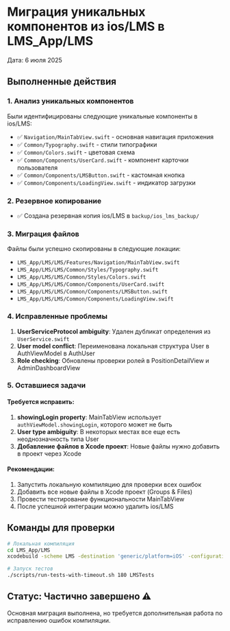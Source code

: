 # Миграция уникальных компонентов из ios/LMS в LMS_App/LMS

Дата: 6 июля 2025

## Выполненные действия

### 1. Анализ уникальных компонентов
Были идентифицированы следующие уникальные компоненты в ios/LMS:
- ✅ `Navigation/MainTabView.swift` - основная навигация приложения
- ✅ `Common/Typography.swift` - стили типографики
- ✅ `Common/Colors.swift` - цветовая схема
- ✅ `Common/Components/UserCard.swift` - компонент карточки пользователя
- ✅ `Common/Components/LMSButton.swift` - кастомная кнопка
- ✅ `Common/Components/LoadingView.swift` - индикатор загрузки

### 2. Резервное копирование
- ✅ Создана резервная копия ios/LMS в `backup/ios_lms_backup/`

### 3. Миграция файлов
Файлы были успешно скопированы в следующие локации:
- `LMS_App/LMS/LMS/Features/Navigation/MainTabView.swift`
- `LMS_App/LMS/LMS/Common/Styles/Typography.swift`
- `LMS_App/LMS/LMS/Common/Styles/Colors.swift`
- `LMS_App/LMS/LMS/Common/Components/UserCard.swift`
- `LMS_App/LMS/LMS/Common/Components/LMSButton.swift`
- `LMS_App/LMS/LMS/Common/Components/LoadingView.swift`

### 4. Исправленные проблемы
1. **UserServiceProtocol ambiguity**: Удален дубликат определения из `UserService.swift`
2. **User model conflict**: Переименована локальная структура User в AuthViewModel в AuthUser
3. **Role checking**: Обновлены проверки ролей в PositionDetailView и AdminDashboardView

### 5. Оставшиеся задачи

#### Требуется исправить:
1. **showingLogin property**: MainTabView использует `authViewModel.showingLogin`, которого может не быть
2. **User type ambiguity**: В некоторых местах все еще есть неоднозначность типа User
3. **Добавление файлов в Xcode проект**: Новые файлы нужно добавить в проект через Xcode

#### Рекомендации:
1. Запустить локальную компиляцию для проверки всех ошибок
2. Добавить все новые файлы в Xcode проект (Groups & Files)
3. Провести тестирование функциональности MainTabView
4. После успешной интеграции можно удалить ios/LMS

## Команды для проверки

```bash
# Локальная компиляция
cd LMS_App/LMS
xcodebuild -scheme LMS -destination 'generic/platform=iOS' -configuration Release clean build CODE_SIGNING_REQUIRED=NO CODE_SIGN_IDENTITY=""

# Запуск тестов
./scripts/run-tests-with-timeout.sh 180 LMSTests
```

## Статус: Частично завершено ⚠️

Основная миграция выполнена, но требуется дополнительная работа по исправлению ошибок компиляции. 